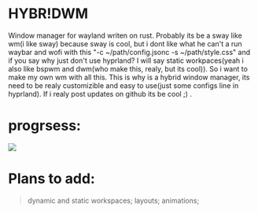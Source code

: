 # HYBR!DWM
Window manager for wayland writen on rust.
Probably its be a sway like wm(i like sway) because sway is cool, 
but i dont like what he can't a run waybar and wofi with this "-c ~/path/config.jsonc -s ~/path/style.css" 
and if you say why just don't use hyprland? I will say static workpaces(yeah i also like bspwm and dwm(who make this, realy, but its cool)).
So i want to make my own wm with all this. This is why is a hybrid window manager, its need to be realy customizible and easy to use(just some configs line in hyprland).
If i realy post updates on github its be cool ;) .

# progrsess:
  ![](https://geps.dev/progress/successColor/0)

# Plans to add:
  > dynamic and static workspaces;
  > layouts;
  > animations;
